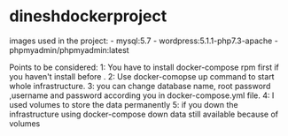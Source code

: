 # dineshdockerproject

images used in the project:
      - mysql:5.7
      - wordpress:5.1.1-php7.3-apache
      - phpmyadmin/phpmyadmin:latest

Points to be considered:
1: You have to install docker-compose rpm first if you haven't install before .
2: Use docker-comopse up command to start whole infrastructure.
3: you can change database name, root password ,username and password according you in docker-compose.yml file.
4: I used volumes to store the data permanently 
5: if you down the infrastructure using docker-compose down data still available because of volumes
